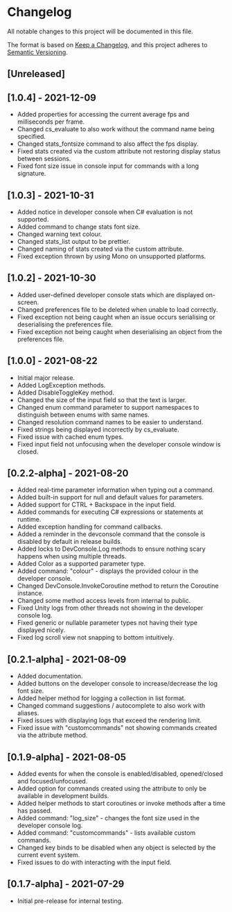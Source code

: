 # Changelog
All notable changes to this project will be documented in this file.

The format is based on [Keep a Changelog](https://keepachangelog.com/en/1.0.0/),
and this project adheres to [Semantic Versioning](https://semver.org/spec/v2.0.0.html).

## [Unreleased]

## [1.0.4] - 2021-12-09
- Added properties for accessing the current average fps and milliseconds per frame.
- Changed cs_evaluate to also work without the command name being specified.
- Changed stats_fontsize command to also affect the fps display.
- Fixed stats created via the custom attribute not restoring display status between sessions.
- Fixed font size issue in console input for commands with a long signature.

## [1.0.3] - 2021-10-31
- Added notice in developer console when C# evaluation is not supported.
- Added command to change stats font size.
- Changed warning text colour.
- Changed stats_list output to be prettier.
- Changed naming of stats created via the custom attribute.
- Fixed exception thrown by using Mono on unsupported platforms.

## [1.0.2] - 2021-10-30
- Added user-defined developer console stats which are displayed on-screen.
- Changed preferences file to be deleted when unable to load correctly.
- Fixed exception not being caught when an issue occurs serialising or deserialising the preferences file.
- Fixed exception not being caught when deserialising an object from the preferences file.

## [1.0.0] - 2021-08-22
- Initial major release.
- Added LogException methods.
- Added DisableToggleKey method.
- Changed the size of the input field so that the text is larger.
- Changed enum command parameter to support namespaces to distinguish between enums with same names.
- Changed resolution command names to be easier to understand.
- Fixed strings being displayed incorrectly by cs_evaluate.
- Fixed issue with cached enum types.
- Fixed input field not unfocusing when the developer console window is closed.

## [0.2.2-alpha] - 2021-08-20
- Added real-time parameter information when typing out a command.
- Added built-in support for null and default values for parameters.
- Added support for CTRL + Backspace in the input field.
- Added commands for executing C# expressions or statements at runtime.
- Added exception handling for command callbacks.
- Added a reminder in the devconsole command that the console is disabled by default in release builds.
- Added locks to DevConsole.Log methods to ensure nothing scary happens when using multiple threads.
- Added Color as a supported parameter type.
- Added command: "colour" - displays the provided colour in the developer console.
- Changed DevConsole.InvokeCoroutine method to return the Coroutine instance.
- Changed some method access levels from internal to public.
- Fixed Unity logs from other threads not showing in the developer console log.
- Fixed generic or nullable parameter types not having their type displayed nicely.
- Fixed log scroll view not snapping to bottom intuitively.

## [0.2.1-alpha] - 2021-08-09
- Added documentation.
- Added buttons on the developer console to increase/decrease the log font size.
- Added helper method for logging a collection in list format.
- Changed command suggestions / autocomplete to also work with aliases.
- Fixed issues with displaying logs that exceed the rendering limit.
- Fixed issue with "customcommands" not showing commands created via the attribute method.

## [0.1.9-alpha] - 2021-08-05
- Added events for when the console is enabled/disabled, opened/closed and focused/unfocused.
- Added option for commands created using the attribute to only be available in development builds.
- Added helper methods to start coroutines or invoke methods after a time has passed.
- Added command: "log_size" - changes the font size used in the developer console log.
- Added command: "customcommands" - lists available custom commands.
- Changed key binds to be disabled when any object is selected by the current event system.
- Fixed issues to do with interacting with the input field.

## [0.1.7-alpha] - 2021-07-29
- Initial pre-release for internal testing.
